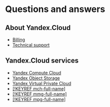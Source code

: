 # Questions and answers

## About Yandex.Cloud

* [Billing](../billing/qa/all.md)
* [Technical support](../support/qa.md)

## Yandex.Cloud services

* [Yandex Compute Cloud](../compute/qa/all.md)
* [Yandex Object Storage](../storage/qa.md)
* [Yandex Virtual Private Cloud](../vpc/qa/)
* [[!KEYREF mch-full-name]](../managed-clickhouse/qa/all.md)
* [[!KEYREF mmg-full-name]](../managed-mongodb/qa/all.md)
* [[!KEYREF mpg-full-name]](../managed-postgresql/qa/all.md)

